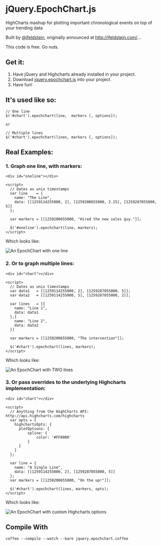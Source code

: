 jQuery.EpochChart.js
====================

HighCharts mashup for plotting important chronological events on top of your trending data

Built by [@jfeldstein](http://twitter.com/jfeldstein), originally announced at http://jfeldstein.com/...

This code is free. Go nuts. 

## Get it: 

1. Have jQuery and Highcharts already installed in your project.
2. Download [jquery.epochchart.js](https://raw.github.com/jfeldstein/jQuery.EpochChart.js/master/jquery.epochchart.js) into your project.
3. Have fun!

## It's used like so: 
  
    // One line
    $('#chart').epochchart(line,  markers [, options]);

    or 

    // Multiple lines
    $('#chart').epochchart(lines, markers [, options]);


## Real Examples: 

### 1. Graph one line, with markers:

    <div id="oneline"></div>

    <script>
      // Dates as unix timestamps
      var line    = {
        name: "The Line",
        data: [[1259114255000, 2], [1259200655000, 2.25], [1259287055000, 5]]
      };

      var markers = [[1259200655000, "Hired the new sales guy."]];

      $('#oneline').epochchart(line, markers);
    </script>

Which looks like: 

![An EpochChart with one line](https://raw.github.com/jfeldstein/jQuery.EpochChart.js/master/examples/images/basic.png "An EpochChart with one line")



### 2. Or to graph multiple lines: 

    <div id="chart"></div>

    <script>
      // Dates as unix timestamps
      var data1   = [[1259114255000, 2], [1259287055000, 5]];
      var data2   = [[1259114255000, 5], [1259287055000, 2]];
      
      var lines   = [{
        name: "Line 1",
        data: data1
      },{
        name: "Line 2",
        data: data2
      }]
      
      var markers = [[1259200655000, "The intersection"]];

      $('#chart').epochchart(lines, markers);
    </script>

Which looks like:

![An EpochChart with TWO lines](https://raw.github.com/jfeldstein/jQuery.EpochChart.js/master/examples/images/twolines.png "An EpochChart with TWO lines")



### 3. Or pass overrides to the underlying Highcharts implementation:

    <div id="chart"></div>

    <script>
      // Anything from the HighCharts API: http://api.highcharts.com/highcharts
      var opts = {
        highchartsOpts: {
          plotOptions: {
              spline: {
                  color: '#FF0000'
              }
          }
        }
      };

      var line = {
        name: "A Single Line",
        data: [[1259114255000, 2], [1259287055000, 5]]
      };
      var markers = [[1259200655000, "On the up!"]];

      $('#chart').epochchart(lines, markers, opts);
    </script>

Which looks like: 

![An EpochChart with custom Highcharts options](https://raw.github.com/jfeldstein/jQuery.EpochChart.js/master/examples/images/customcolor.png "An EpochChart with custom Highcharts options")



## Compile With

`coffee --compile --watch --bare jquery.epochchart.coffee`

